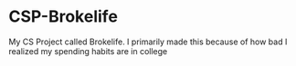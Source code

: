 # CSP-Brokelife
My CS Project called Brokelife. I primarily made this because of how bad I realized my spending habits are in college
